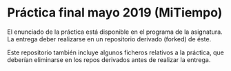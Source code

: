 # Práctica final mayo 2019 (MiTiempo)

El enunciado de la práctica está disponible en el programa de la asignatura.
La entrega deber realizarse en un repositorio derivado (forked) de éste.

Este repositorio también incluye algunos ficheros relativos a la práctica,
que deberían eliminarse en los repos derivados antes de realizar la entrega.